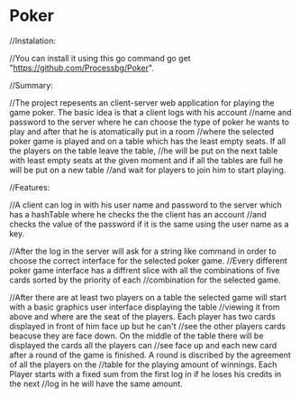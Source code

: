 # Poker

//Instalation: 

//You can install it using this go command go get "https://github.com/Processbg/Poker".

//Summary:

//The project repesents an client-server web application for playing the game poker. The basic idea is that a client logs with his account //name and password to the server where he can choose the type of poker he wants to play and after that he is atomatically put in a room //where the selected poker game is played and on a table which has the least empty seats. If all the players on the table leave the table, //he will be put on the next table with least empty seats at the given moment and if all the tables are full he will be put on a new table //and wait for players to join him to start playing.

//Features:

//A client can log in with his user name and password to the server which has a hashTable where he checks the the client has an account //and checks the value of the password if it is the same using the user name as a key.

//After the log in the server will ask for a string like command in order to choose the correct interface for the selected poker game.
//Every different poker game interface has a diffrent slice with all the combinations of five cards sorted by the priority of each //combination for the selected game.

//After there are at least two players on a table the selected game will start with a basic graphics user interface displaying the table //viewing it from above and where are the seat of the players. Each player has two cards displayed in front of him face up but he can't //see the other players cards beacuse they are face down. On the middle of the table there will be displayed the cards all the players can //see face up and each new card after a round of the game is finished. A round is discribed by the agreement of all the players on the //table for the playing amount of winnings. Each Player starts with a fixed sum from the first log in if he loses his credits in the next //log in he will have the same amount.
